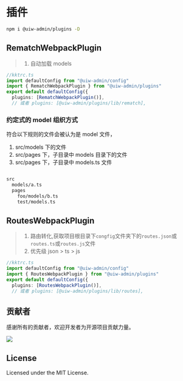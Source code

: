 插件
===

```bash
npm i @uiw-admin/plugins -D
```

## RematchWebpackPlugin

> 1. 自动加载 models

```ts
//kktrc.ts
import defaultConfig from "@uiw-admin/config"
import { RematchWebpackPlugin } from "@uiw-admin/plugins"
export default defaultConfig({
  plugins: [RematchWebpackPlugin()],
  // 或者 plugins: [@uiw-admin/plugins/lib/rematch],
```

### 约定式的 model 组织方式

符合以下规则的文件会被认为是 model 文件，

  1. src/models 下的文件
  2. src/pages 下，子目录中 models 目录下的文件
  3. src/pages 下，子目录中 models.ts 文件

```txt

src
  models/a.ts
  pages
    foo/models/b.ts
    test/models.ts

```

## RoutesWebpackPlugin

> 1. 路由转化,获取项目根目录下`congfig`文件夹下的`routes.json`或`routes.ts`或`routes.js`文件
> 2. 优先级  json > ts > js 

```ts
//kktrc.ts
import defaultConfig from "@uiw-admin/config"
import { RoutesWebpackPlugin } from "@uiw-admin/plugins"
export default defaultConfig({
  plugins: [RoutesWebpackPlugin()],
  // 或者 plugins: [@uiw-admin/plugins/lib/routes],
```


## 贡献者

感谢所有的贡献者，欢迎开发者为开源项目贡献力量。

<a href="https://github.com/uiwjs/uiw-admin/graphs/contributors">
  <img src="https://uiwjs.github.io/uiw-admin/CONTRIBUTORS.svg" />
</a>

## License

Licensed under the MIT License.